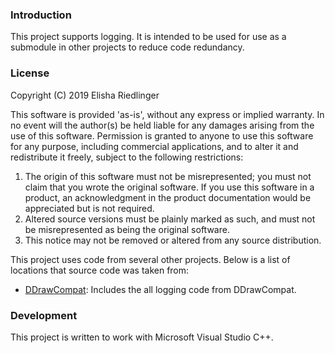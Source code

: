 ### Introduction
This project supports logging.  It is intended to be used for use as a submodule in other projects to reduce code redundancy.

### License
Copyright (C) 2019 Elisha Riedlinger

This software is provided 'as-is', without any express or implied warranty. In no event will the author(s) be held liable for any damages arising from the use of this software. Permission is granted to anyone to use this software for any purpose, including commercial applications, and to alter it and redistribute it freely, subject to the following restrictions:

1. The origin of this software must not be misrepresented; you must not claim that you wrote the original software. If you use this software in a product, an acknowledgment in the product documentation would be appreciated but is not required.
2. Altered source versions must be plainly marked as such, and must not be misrepresented as being the original software.
3. This notice may not be removed or altered from any source distribution.

This project uses code from several other projects. Below is a list of locations that source code was taken from:

 - [DDrawCompat](https://github.com/narzoul/DDrawCompat/): Includes the all logging code from DDrawCompat.

### Development
This project is written to work with Microsoft Visual Studio C++.

